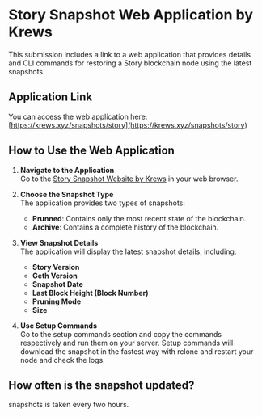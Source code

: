 # Story Snapshot Web Application by Krews

This submission includes a link to a web application that provides details and CLI commands for restoring a Story blockchain node using the latest snapshots.

## Application Link
You can access the web application here: [https://krews.xyz/snapshots/story](https://krews.xyz/snapshots/story)

## How to Use the Web Application

1. **Navigate to the Application**  
   Go to the [Story Snapshot Website by Krews](https://krews.xyz/snapshots/story) in your web browser.

2. **Choose the Snapshot Type**  
   The application provides two types of snapshots:
   - **Prunned**: Contains only the most recent state of the blockchain.
   - **Archive**: Contains a complete history of the blockchain.

3. **View Snapshot Details**  
   The application will display the latest snapshot details, including:
   - **Story Version**
   - **Geth Version**
   - **Snapshot Date**
   - **Last Block Height (Block Number)**
   - **Pruning Mode**
   - **Size**

4. **Use Setup Commands**  
   Go to the setup commands section and copy the commands respectively and run them on your server. Setup commands will download the snapshot in the fastest way with rclone and restart your node and check the logs.

## How often is the snapshot updated?
   snapshots is taken every two hours.
